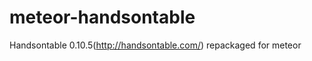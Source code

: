meteor-handsontable
===================

Handsontable 0.10.5(http://handsontable.com/) repackaged for meteor

